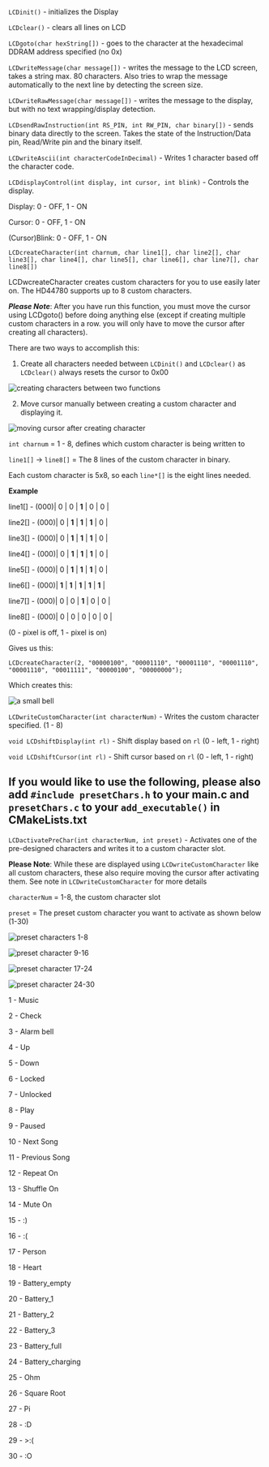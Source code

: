 `LCDinit()` - initializes the Display

`LCDclear()` - clears all lines on LCD

`LCDgoto(char hexString[])` - goes to the character at the hexadecimal DDRAM address specified (no 0x)

`LCDwriteMessage(char message[])` - writes the message to the LCD screen, takes a string max. 80 characters. Also tries to wrap the message automatically to the next line by detecting
the screen size.

`LCDwriteRawMessage(char message[])` - writes the message to the display, but with no text wrapping/display detection.

`LCDsendRawInstruction(int RS_PIN, int RW_PIN, char binary[])` - sends binary data directly to the screen. Takes the state of the Instruction/Data pin, Read/Write pin and the binary itself.

`LCDwriteAscii(int characterCodeInDecimal)` - Writes 1 character based off the character code.

`LCDdisplayControl(int display, int cursor, int blink)` - Controls the display.

Display: 0 - OFF, 1 - ON

Cursor: 0 - OFF, 1 - ON

(Cursor)Blink: 0 - OFF, 1 - ON

`LCDcreateCharacter(int charnum, char line1[], char line2[], char line3[], char line4[], char line5[], char line6[], char line7[], char line8[])`

LCDwcreateCharacter creates custom characters for you to use easily later on. The HD44780 supports up to 8 custom characters.

***Please Note***: After you have run this function, you must move the cursor using LCDgoto() before doing anything else (except if creating multiple custom characters in a row. you will only have to move the cursor after creating all characters).

There are two ways to accomplish this:

1. Create all characters needed between `LCDinit()` and `LCDclear()` as `LCDclear()` always resets the cursor to 0x00

![creating characters between two functions](https://raw.githubusercontent.com/zadi15/picoLCD/main/imgs/customCharacter1.png)

2. Move cursor manually between creating a custom character and displaying it.

![moving cursor after creating character](https://raw.githubusercontent.com/zadi15/picoLCD/main/imgs/customCharacter2.png)

`int charnum` = 1 - 8, defines which custom character is being written to

`line1[]` -> `line8[]` = The 8 lines of the custom character in binary.

Each custom character is 5x8, so each `line*[]` is the eight lines needed.

**Example**

line1[] - (000)| 0 | 0 | **1** | 0 | 0 |

line2[] - (000)| 0 | **1** | **1** | **1** | 0 |

line3[] - (000)| 0 | **1** | **1** | **1** | 0 |

line4[] - (000)| 0 | **1** | **1** | **1** | 0 |

line5[] - (000)| 0 | **1** | **1** | **1** | 0 |

line6[] - (000)| **1** | **1** | **1** | **1** | **1** |

line7[] - (000)| 0 | 0 | **1** | 0 | 0 |

line8[] - (000)| 0 | 0 | 0 | 0 | 0 |

(0 - pixel is off, 1 - pixel is on)

Gives us this:

`LCDcreateCharacter(2, "00000100", "00001110", "00001110", "00001110", "00001110", "00011111", "00000100", "00000000");`

Which creates this:

![a small bell](https://raw.githubusercontent.com/zadi15/picoLCD/main/imgs/bell.jpg)


`LCDwriteCustomCharacter(int characterNum)` - Writes the custom character specified. (1 - 8)

`void LCDshiftDisplay(int rl)` - Shift display based on `rl` (0 - left, 1 - right)

`void LCDshiftCursor(int rl)` - Shift cursor based on `rl` (0 - left, 1 - right)

## If you would like to use the following, please also add `#include presetChars.h` to your main.c and `presetChars.c` to your `add_executable()` in CMakeLists.txt

`LCDactivatePreChar(int characterNum, int preset)` - Activates one of the pre-designed characters and writes it to a custom character slot.

**Please Note**: While these are displayed using `LCDwriteCustomCharacter` like all custom characters, these also require moving the cursor after activating them. See note in `LCDwriteCustomCharacter` for more details

`characterNum` = 1-8, the custom character slot

`preset` = The preset custom character you want to activate as shown below (1-30)

![preset characters 1-8](https://raw.githubusercontent.com/zadi15/picoLCD/main/imgs/preset1.jpg)

![preset character 9-16](https://raw.githubusercontent.com/zadi15/picoLCD/main/imgs/preset2.jpg)

![preset character 17-24](https://raw.githubusercontent.com/zadi15/picoLCD/main/imgs/preset3.jpg)

![preset character 24-30](https://raw.githubusercontent.com/zadi15/picoLCD/main/imgs/preset4.jpg)

1 - Music

2 - Check

3 - Alarm bell

4 - Up

5 - Down

6 - Locked

7 - Unlocked

8 - Play

9 - Paused

10 - Next Song

11 - Previous Song

12 - Repeat On

13 - Shuffle On

14 - Mute On

15 - :)

16 - :(

17 - Person

18 - Heart

19 - Battery_empty

20 - Battery_1

21 - Battery_2

22 - Battery_3

23 - Battery_full

24 - Battery_charging

25 - Ohm

26 - Square Root

27 - Pi

28 - :D

29 - >:(

30 - :O
